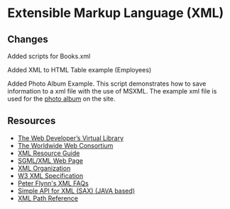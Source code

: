 # Extensible Markup Language (XML)

## Changes
Added scripts for Books.xml

Added XML to HTML Table example (Employees)

Added Photo Album Example.
This script demonstrates how to save information to a xml file with the use of MSXML. The example xml file is used for the [photo album](http://www.westphil.nl/album/index.php) on the site.

## Resources
- [The Web Developer’s Virtual Library](http://WDVL.com/Authoring/Languages/XML)  
- [The Worldwide Web Consortium](www.w3.org/TR/REC-xml)  
- [XML Resource Guide](https://www.xml.com/)  
- [SGML/XML Web Page](http://xml.coverpages.org/xml.html)  
- [XML Organization](www.xml.org)  
- [W3 XML Specification](https://www.w3.org/TR/REC-xml/)  
- [Peter Flynn's XML FAQs](http://xml.silmaril.ie/)
- [Simple API for XML (SAX) (JAVA based)](http://www.saxproject.org/)
- [XML Path Reference](https://www.w3.org/TR/2017/REC-xpath-31-20170321/)

